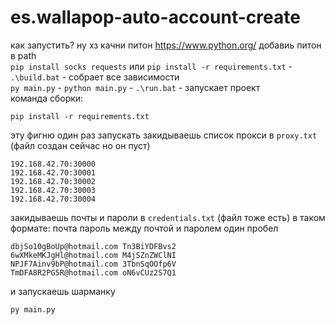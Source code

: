 # es.wallapop-auto-account-create

как запустить? 
ну хз качни питон https://www.python.org/
добавиь питон в path  
`pip install socks requests` или `pip install -r requirements.txt` - `.\build.bat` - собрает все зависимости \
`py main.py` - `python main.py` - `.\run.bat` - запускает проект \
команда сборки:
```
pip install -r requirements.txt
```
эту фигню один раз запускать
закидываешь список прокси в `proxy.txt` (файл создан сейчас но он пуст)
```
192.168.42.70:30000
192.168.42.70:30001
192.168.42.70:30002
192.168.42.70:30003
192.168.42.70:30004
```
закидываешь почты и пароли в `credentials.txt` (файл тоже есть)
в таком формате:
почта пароль
между почтой и паролем один пробел
```
dbjSo10gBoUp@hotmail.com Tn3BiYDFBvs2
6wXMkeMKJgHl@hotmail.com M4jSZnZWClNI
NPJF7Ainv9bP@hotmail.com 3TbnSqOOfp6V
TmDFA8R2PG5R@hotmail.com oN6vCUz2S7Q1
```
и запускаешь шарманку 
```
py main.py
```